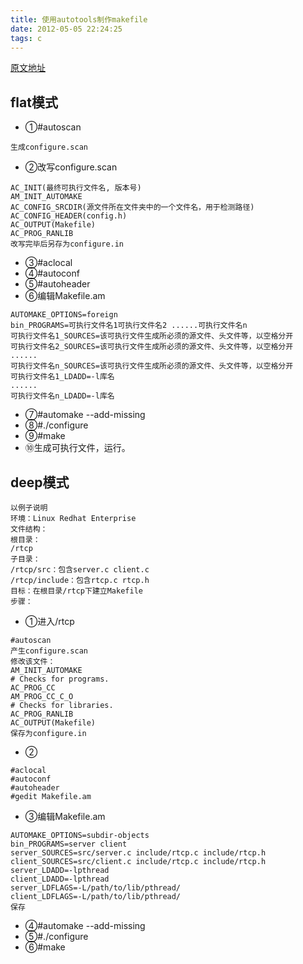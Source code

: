 ```yaml
---
title: 使用autotools制作makefile
date: 2012-05-05 22:24:25
tags: c
---
```

[原文地址](http://www.cnblogs.com/liangxiaxu/archive/2012/05/05/2485099.html)

## flat模式
- ①#autoscan
```
生成configure.scan
```
- ②改写configure.scan
```
AC_INIT(最终可执行文件名, 版本号)
AM_INIT_AUTOMAKE
AC_CONFIG_SRCDIR(源文件所在文件夹中的一个文件名，用于检测路径)
AC_CONFIG_HEADER(config.h)
AC_OUTPUT(Makefile)
AC_PROG_RANLIB
改写完毕后另存为configure.in
```
- ③#aclocal
- ④#autoconf
- ⑤#autoheader
- ⑥编辑Makefile.am
```
AUTOMAKE_OPTIONS=foreign
bin_PROGRAMS=可执行文件名1可执行文件名2 ......可执行文件名n
可执行文件名1_SOURCES=该可执行文件生成所必须的源文件、头文件等，以空格分开
可执行文件名2_SOURCES=该可执行文件生成所必须的源文件、头文件等，以空格分开
......
可执行文件名n_SOURCES=该可执行文件生成所必须的源文件、头文件等，以空格分开
可执行文件名1_LDADD=-l库名
......
可执行文件名n_LDADD=-l库名
```
- ⑦#automake --add-missing
- ⑧#./configure
- ⑨#make
- ⑩生成可执行文件，运行。

## deep模式
```
以例子说明
环境：Linux Redhat Enterprise
文件结构：
根目录：
/rtcp
子目录：
/rtcp/src：包含server.c client.c
/rtcp/include：包含rtcp.c rtcp.h
目标：在根目录/rtcp下建立Makefile
步骤：
```
- ①进入/rtcp
```
#autoscan
产生configure.scan
修改该文件：
AM_INIT_AUTOMAKE
# Checks for programs.
AC_PROG_CC 
AM_PROG_CC_C_O
# Checks for libraries. 
AC_PROG_RANLIB
AC_OUTPUT(Makefile)
保存为configure.in
```
- ②
```
#aclocal
#autoconf
#autoheader
#gedit Makefile.am
```
- ③编辑Makefile.am
```
AUTOMAKE_OPTIONS=subdir-objects 
bin_PROGRAMS=server client 
server_SOURCES=src/server.c include/rtcp.c include/rtcp.h 
client_SOURCES=src/client.c include/rtcp.c include/rtcp.h 
server_LDADD=-lpthread 
client_LDADD=-lpthread
server_LDFLAGS=-L/path/to/lib/pthread/
client_LDFLAGS=-L/path/to/lib/pthread/
保存
```
- ④#automake --add-missing
- ⑤#./configure
- ⑥#make